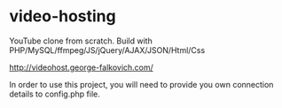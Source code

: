 # video-hosting
YouTube clone from scratch. 
Build with PHP/MySQL/ffmpeg/JS/jQuery/AJAX/JSON/Html/Css

http://videohost.george-falkovich.com/

In order to use this project, you will need to provide you own connection details to config.php file.
